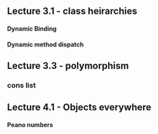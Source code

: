 ## Lecture 3.1 - class heirarchies

#### Dynamic Binding
#### Dynamic method dispatch

## Lecture 3.3 - polymorphism

### cons list

## Lecture 4.1 - Objects everywhere

#### Peano numbers
